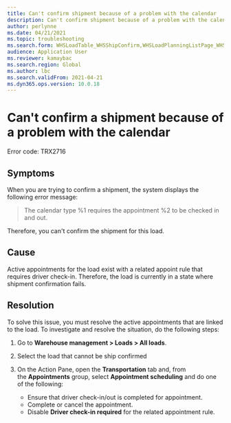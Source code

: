 ```yaml
---
title: Can't confirm shipment because of a problem with the calendar
description: Can't confirm shipment because of a problem with the calendar
author: perlynne
ms.date: 04/21/2021
ms.topic: troubleshooting
ms.search.form: WHSLoadTable_WHSShipConfirm,WHSLoadPlanningListPage_WHSShipConfirm,WHSLoadPlanningWorkbench_WHSShipConfirm,WHSTransportLoad_WHSShipConfirm,WHSShipPlanningListPage_WHSShipConfirm,WHSShipmentDetails_WHSShipConfirm,WHSWorkTable_WHSShipConfirm,WHSWorkTableListPage_WHSShipConfirm,Dialog_WHSOutboundShipConfirmController_WHSOutboundShipConfirm
audience: Application User
ms.reviewer: kamaybac
ms.search.region: Global
ms.author: lbc
ms.search.validFrom: 2021-04-21
ms.dyn365.ops.version: 10.0.18
---
```


# Can't confirm a shipment because of a problem with the calendar

Error code: TRX2716

## Symptoms

When you are trying to confirm a shipment, the system displays the following error message:

> The calendar type %1 requires the appointment %2 to be checked in and out.

Therefore, you can't confirm the shipment for this load.

## Cause

Active appointments for the load exist with a related appoint rule that requires driver check-in. Therefore, the load is currently in a state where shipment confirmation fails.

## Resolution

To solve this issue, you must resolve the active appointments that are linked to the load. To investigate and resolve the situation, do the following steps:

1. Go to **Warehouse management \> Loads \> All loads**.
1. Select the load that cannot be ship confirmed
1. On the Action Pane, open the **Transportation** tab and, from the **Appointments** group, select **Appointment scheduling** and do one of the following:

    - Ensure that driver check-in/out is completed for appointment.
    - Complete or cancel the appointment.
    - Disable **Driver check-in required** for the related appointment rule.

